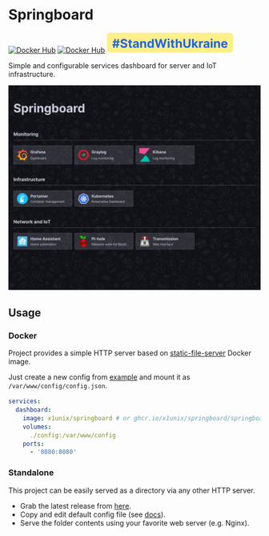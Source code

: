 # Springboard

[![Docker Hub](https://img.shields.io/docker/pulls/x1unix/springboard.svg)](https://hub.docker.com/r/x1unix/springboard)
[![Docker Hub](https://img.shields.io/docker/v/x1unix/springboard.svg?sort=semver)](https://hub.docker.com/r/x1unix/springboard)
[![StandWithUkraine](https://raw.githubusercontent.com/vshymanskyy/StandWithUkraine/main/badges/StandWithUkraine.svg)](https://github.com/vshymanskyy/StandWithUkraine/blob/main/docs/README.md)

Simple and configurable services dashboard for server and IoT infrastructure.

![preview](docs/screenshot.png)

## Usage

### Docker

Project provides a simple HTTP server based on [static-file-server](https://hub.docker.com/r/halverneus/static-file-server/) Docker image.

Just create a new config from [example](config/config.example.json) and mount it as `/var/www/config/config.json`.

```yaml
services:
  dashboard:
    image: x1unix/springboard # or ghcr.io/x1unix/springboard/springboard:latest
    volumes:
      ./config:/var/www/config
    ports:
      - '8080:8080'
```

### Standalone

This project can be easily served as a directory via any other HTTP server.

* Grab the latest release from [here](https://github.com/x1unix/springboard/releases/latest).
* Copy and edit default config file (see [docs](docs/config.md)).
* Serve the folder contents using your favorite web server (e.g. Nginx).
